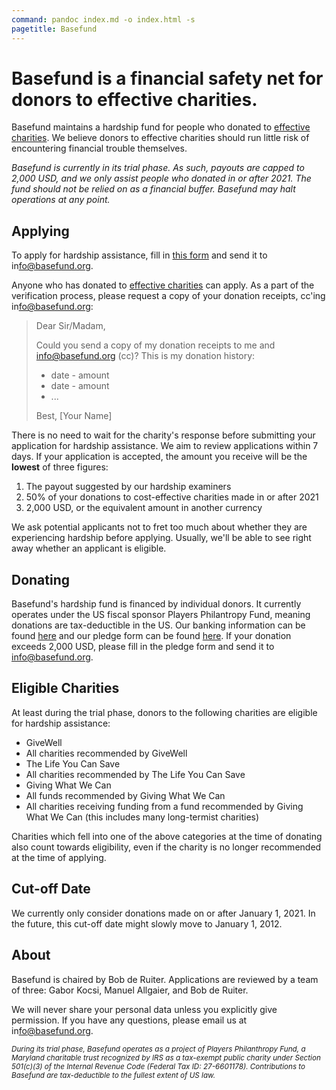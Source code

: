 ```yaml
---
command: pandoc index.md -o index.html -s
pagetitle: Basefund
---
```

<style>
body::before, body::after {
content: '';
position: absolute;
top: 0;
left: 0;
width: 100%;
height: 100vw;
z-index: -1;
background-image: linear-gradient(transparent 90%, #fff), url(cover.webp);
opacity: 0.03;
background-size: cover;
}
body::after {
top: 100vw;
background-image: linear-gradient(#fff, transparent 10%, transparent 90%, #fff), url(cover.webp);
    transform: scaleX(-1);
}
body {text-shadow: 0 0 1px #fff;}
@media screen and (min-width: 1000px) and (min-height: 1000px) {
body::after {margin-bottom: -70%;}
}
</style>

# Basefund is a financial safety net for donors to effective charities.

<!-- <div class=nobottommargin>![](cover.webp)</div> -->

Basefund maintains a hardship fund for people who donated to [effective charities](#eligible-charities). We believe donors to effective charities should run little risk of encountering financial trouble themselves.

*Basefund is currently in its trial phase. As such, payouts are capped to 2,000 USD, and we only assist people who donated in or after 2021. The fund should not be relied on as a financial buffer. Basefund may halt operations at any point.*

## Applying

To apply for hardship assistance, fill in [this form](applicationform.pdf) and send it to in<span style='display: none;'>DONTCOPYTHIS</span>fo@basefund.org.

Anyone who has donated to [effective charities](#eligible-charities) can apply. As a part of the verification process, please request a copy of your donation receipts, cc'ing in<span style='display: none;'>DONTCOPYTHIS</span>fo@basefund.org:

> Dear Sir/Madam,
>
> Could you send a copy of my donation receipts to me and info@basefund.org (cc)? This is my donation history:
>
> - date - amount
> - date - amount
> - ...
>
> Best, [Your Name]

There is no need to wait for the charity's response before submitting your application for hardship assistance. We aim to review applications within 7 days. If your application is accepted, the amount you receive will be the **lowest** of three figures:

1. The payout suggested by our hardship examiners
2. 50% of your donations to cost-effective charities made in or after 2021
3. 2,000 USD, or the equivalent amount in another currency

We ask potential applicants not to fret too much about whether they are experiencing hardship before applying. Usually, we'll be able to see right away whether an applicant is eligible.

## Donating

Basefund's hardship fund is financed by individual donors. It currently operates under the US fiscal sponsor Players Philantropy Fund, meaning donations are tax-deductible in the US. Our banking information can be found [here](Basefund-letter.pdf) and our pledge form can be found [here](Basefund-pledgeform.pdf). If your donation exceeds 2,000 USD, please fill in the pledge form and send it to info@basefund.org.

## Eligible Charities

At least during the trial phase, donors to the following charities are eligible for hardship assistance:

- GiveWell
- All charities recommended by GiveWell
- The Life You Can Save
- All charities recommended by The Life You Can Save
- Giving What We Can
- All funds recommended by Giving What We Can
- All charities receiving funding from a fund recommended by Giving What We Can (this includes many long-termist charities)

Charities which fell into one of the above categories at the time of donating also count towards eligibility, even if the charity is no longer recommended at the time of applying.

## Cut-off Date

We currently only consider donations made on or after January 1, 2021. In the future, this cut-off date might slowly move to January 1, 2012.

## About

Basefund is chaired by Bob de Ruiter. Applications are reviewed by a team of three: Gabor Kocsi, Manuel Allgaier, and Bob de Ruiter.

We will never share your personal data unless you explicitly give permission. If you have any questions, please email us at in<span style='display: none;'>DONTCOPYTHIS</span>fo@basefund.org.

*<small>During its trial phase, Basefund operates as a project of Players Philanthropy Fund, a Maryland charitable trust recognized by IRS as a tax-exempt public charity under Section 501(c)(3) of  the  Internal  Revenue  Code  (Federal  Tax  ID:  27-6601178).  Contributions  to Basefund are tax-deductible to the fullest extent of US law.</small>*
